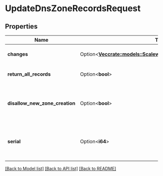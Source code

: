 # UpdateDnsZoneRecordsRequest

## Properties

Name | Type | Description | Notes
------------ | ------------- | ------------- | -------------
**changes** | Option<[**Vec<crate::models::ScalewayDomainV2beta1RecordChange>**](scaleway.domain.v2beta1.RecordChange.md)> | The changes made to the records | [optional]
**return_all_records** | Option<**bool**> | Whether or not to return all the records | [optional]
**disallow_new_zone_creation** | Option<**bool**> | Forbid the creation of the target zone if not existing (default action is yes) | [optional]
**serial** | Option<**i64**> | Don't use the autoincremenent serial but the provided one (0 to keep the same) | [optional]

[[Back to Model list]](../README.md#documentation-for-models) [[Back to API list]](../README.md#documentation-for-api-endpoints) [[Back to README]](../README.md)


